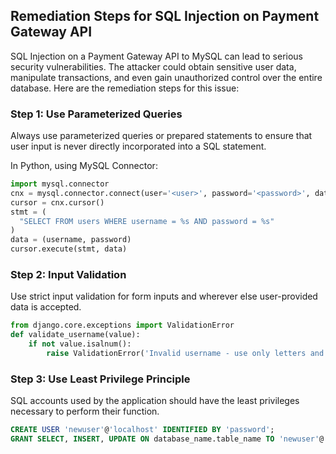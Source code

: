

## Remediation Steps for SQL Injection on Payment Gateway API

SQL Injection on a Payment Gateway API to MySQL can lead to serious security vulnerabilities. The attacker could obtain sensitive user data, manipulate transactions, and even gain unauthorized control over the entire database. 
Here are the remediation steps for this issue:

### Step 1: Use Parameterized Queries
Always use parameterized queries or prepared statements to ensure that user input is never directly incorporated into a SQL statement. 

In Python, using MySQL Connector:

```python
import mysql.connector
cnx = mysql.connector.connect(user='<user>', password='<password>', database='<database>')
cursor = cnx.cursor()
stmt = (
  "SELECT FROM users WHERE username = %s AND password = %s"
)
data = (username, password)
cursor.execute(stmt, data)
```

### Step 2: Input Validation
Use strict input validation for form inputs and wherever else user-provided data is accepted. 

```python
from django.core.exceptions import ValidationError
def validate_username(value):
    if not value.isalnum():
        raise ValidationError('Invalid username - use only letters and numbers')
```

### Step 3: Use Least Privilege Principle
SQL accounts used by the application should have the least privileges necessary to perform their function.

```sql
CREATE USER 'newuser'@'localhost' IDENTIFIED BY 'password';
GRANT SELECT, INSERT, UPDATE ON database_name.table_name TO 'newuser'@'localhost';
```